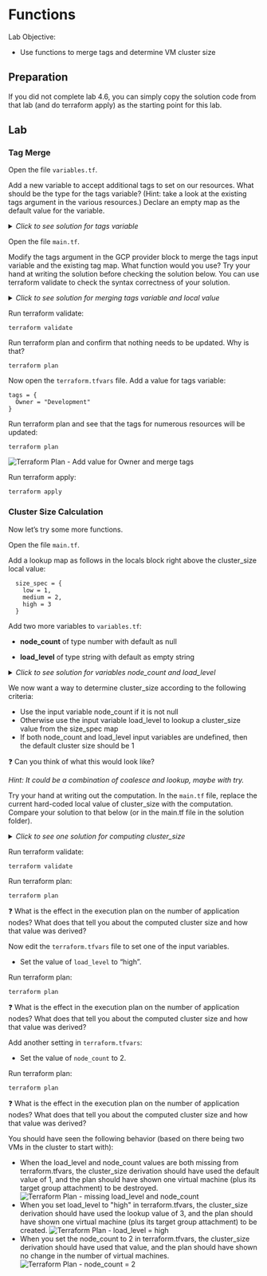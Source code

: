 # Functions

Lab Objective:
- Use functions to merge tags and determine VM cluster size

## Preparation

If you did not complete lab 4.6, you can simply copy the solution code from that lab (and do terraform apply) as the starting point for this lab.

## Lab

### Tag Merge

Open the file `variables.tf`.

Add a new variable to accept additional tags to set on our resources.  What should be the type for the tags variable?  (Hint: take a look at the existing tags argument in the various resources.)  Declare an empty map as the default value for the variable.

<details>

 _<summary>Click to see solution for tags variable</summary>_

```
variable "tags" {
  type = map(string)
  default = {}
}
```
</details>

Open the file `main.tf`.

Modify the tags argument in the GCP provider block to merge the tags input variable and the existing tag map.  What function would you use?  Try your hand at writing the solution before checking the solution below.  You can use terraform validate to check the syntax correctness of your solution.

<details>

 _<summary>Click to see solution for merging tags variable and local value</summary>_

```
    tags = merge(var.tags,{
      Name = "Terraform-Labs"
      Environment = local.environment
    })
```
</details>

Run terraform validate:
```
terraform validate
```

Run terraform plan and confirm that nothing needs to be updated.  Why is that?
```
terraform plan
```

Now open the `terraform.tfvars` file.  Add a value for tags variable:
```
tags = {
  Owner = "Development"
}
```

Run terraform plan and see that the tags for numerous resources will be updated:
```
terraform plan
```

![Terraform Plan - Add value for Owner and merge tags](./images/tf-plan-merge.png "Terraform Plan - Add value for Owner and merge tags")

Run terraform apply:
```
terraform apply
```

### Cluster Size Calculation

Now let’s try some more functions.

Open the file `main.tf`.

Add a lookup map as follows in the locals block right above the cluster_size local value:

```
  size_spec = {
    low = 1,
    medium = 2,
    high = 3
  }
```

Add two more variables to `variables.tf`:

* **node_count** of type number with default as null

* **load_level** of type string with default as empty string

<details>

 _<summary>Click to see solution for variables node_count and load_level</summary>_

```
variable "node_count" {
  type = number
  default = null
}

variable "load_level" {
  type = string
  default = ""
}
```
</details>

We now want a way to determine cluster_size according to the following criteria:
*	Use the input variable node_count if it is not null
*	Otherwise use the input variable load_level to lookup a cluster_size value from the size_spec map
*	If both node_count and load_level input variables are undefined, then the default cluster size should be 1

:question: Can you think of what this would look like?

*Hint: It could be a combination of coalesce and lookup, maybe with try.*

Try your hand at writing out the computation.  In the `main.tf` file, replace the current hard-coded local value of cluster_size with the computation.  Compare your solution to that below (or in the main.tf file in the solution folder).

<details>

 _<summary>Click to see one solution for computing cluster_size</summary>_

```
  cluster_size = try(coalesce(var.node_count, lookup(local.size_spec,var.load_level)), 1)
```
</details>

Run terraform validate:
```
terraform validate
```

Run terraform plan:
```
terraform plan
```

:question: What is the effect in the execution plan on the number of application nodes? What does that tell you about the computed cluster size and how that value was derived?

Now edit the `terraform.tfvars` file to set one of the input variables.

* Set the value of `load_level` to “high”.

Run terraform plan:
```
terraform plan
```

:question: What is the effect in the execution plan on the number of application nodes? What does that tell you about the computed cluster size and how that value was derived?

Add another setting in `terraform.tfvars`:

* Set the value of `node_count` to 2.

Run terraform plan:
```
terraform plan
```

:question: What is the effect in the execution plan on the number of application nodes? What does that tell you about the computed cluster size and how that value was derived?

You should have seen the following behavior (based on there being two VMs in the cluster to start with):
* When the load_level and node_count values are both missing from terraform.tfvars, the cluster_size derivation should have used the default value of 1, and the plan should have shown one virtual machine (plus its target group attachment) to be destroyed.
![Terraform Plan - missing load_level and node_count](./images/tf-plan-destroy.png "Terraform Plan - missing load_level and node_count")
* When you set load_level to "high" in terraform.tfvars, the cluster_size derivation should have used the lookup value of 3, and the plan should have shown one virtual machine (plus its target group attachment) to be created.
![Terraform Plan - load_level = high](./images/tf-plan-add.png "Terraform Plan - load_level = high")
* When you set the node_count to 2 in terraform.tfvars, the cluster_size derivation should have used that value, and the plan should have shown no change in the number of virtual machines.
![Terraform Plan - node_count = 2](./images/tf-plan-nochange.png "Terraform Plan - node_count = 2")

